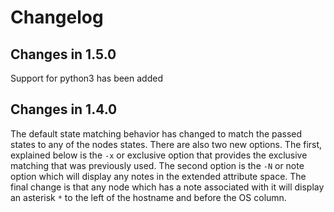 # Changelog

## Changes in 1.5.0
Support for python3 has been added

## Changes in 1.4.0
The default state matching behavior has changed to match the passed states to any of the nodes states.  There are also two new options.  The first, explained below is the ```-x``` or exclusive option that provides the exclusive matching that was previously used.  The second option is the ```-N``` or note option which will display any notes in the extended attribute space.  The final change is that any node which has a note associated with it will display an asterisk ```*``` to the left of the hostname and before the OS column.